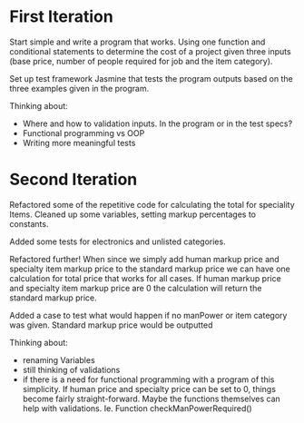 First Iteration
===============

Start simple and write a program that works. Using one function and conditional statements to determine the cost of a project given three inputs (base price, number of people required for job and the item category).

Set up test framework Jasmine that tests the program outputs based on the three examples given in the program.

Thinking about:
- Where and how to validation inputs. In the program or in the test specs?
- Functional programming vs OOP
- Writing more meaningful tests


Second Iteration
================

Refactored some of the repetitive code for calculating the total for speciality Items. Cleaned up some variables, setting markup percentages to constants.

Added some tests for electronics and unlisted categories.

Refactored further! When since we simply add human markup price and specialty item markup price to the standard markup price we can have one calculation for total price that works for all cases. If human markup price and specialty item markup price are 0 the calculation will return the standard markup price.

Added a case to test what would happen if no manPower or item category was given. Standard markup price would be outputted

Thinking about:
- renaming Variables
- still thinking of validations
- if there is a need for functional programming with a program of this simplicity. If human price and specialty price can be set to 0, things become fairly straight-forward. Maybe the functions themselves can help with validations. Ie. Function checkManPowerRequired()
